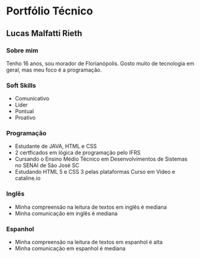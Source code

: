  # Portfólio Técnico 
## Lucas Malfatti Rieth 
### Sobre mim
Tenho 16 anos, sou morador de Florianópolis. Gosto muito de tecnologia em geral, mas meu foco é a programação.
### Soft Skills
* Comunicativo
* Líder  <br/>
* Pontual  <br/>
* Proativo  <br/>
### Programação 
* Estudante de JAVA, HTML e CSS <br/>
* 2 certficados em lógica de programação pelo IFRS <br/>
* Cursando o Ensino Médio Técnico em Desenvolvimentos de Sistemas no SENAI de São José SC <br/>
* Estudando HTML 5 e CSS 3 pelas plataformas Curso em Vídeo e cataline.io <br/>
### Inglês
* Minha compreensão na leitura de textos em inglês é mediana <br/>
* Minha comunicação em inglês é mediana <br/>
### Espanhol
* Minha compreensão na leitura de textos em espanhol é alta <br/>
* Minha comunicação em espanhol é mediana <br/>
